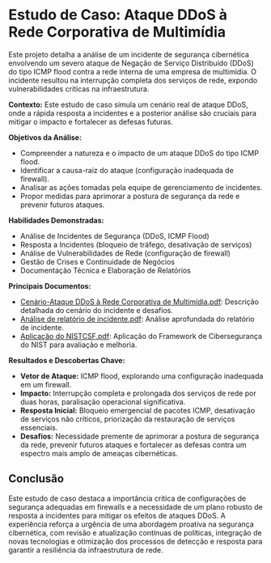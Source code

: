 # Estudo de Caso: Ataque DDoS à Rede Corporativa de Multimídia

Este projeto detalha a análise de um incidente de segurança cibernética envolvendo um severo ataque de Negação de Serviço Distribuído (DDoS) do tipo ICMP flood contra a rede interna de uma empresa de multimídia. O incidente resultou na interrupção completa dos serviços de rede, expondo vulnerabilidades críticas na infraestrutura.

**Contexto:** Este estudo de caso simula um cenário real de ataque DDoS, onde a rápida resposta a incidentes e a posterior análise são cruciais para mitigar o impacto e fortalecer as defesas futuras.

**Objetivos da Análise:**
*   Compreender a natureza e o impacto de um ataque DDoS do tipo ICMP flood.
*   Identificar a causa-raiz do ataque (configuração inadequada de firewall).
*   Analisar as ações tomadas pela equipe de gerenciamento de incidentes.
*   Propor medidas para aprimorar a postura de segurança da rede e prevenir futuros ataques.

**Habilidades Demonstradas:**
*   Análise de Incidentes de Segurança (DDoS, ICMP Flood)
*   Resposta a Incidentes (bloqueio de tráfego, desativação de serviços)
*   Análise de Vulnerabilidades de Rede (configuração de firewall)
*   Gestão de Crises e Continuidade de Negócios
*   Documentação Técnica e Elaboração de Relatórios

**Principais Documentos:**
*   [Cenário-Ataque DDoS à Rede Corporativa de Multimídia.pdf](https://github.com/samuel-jahnke/meu-portfolio-ciberseguranca/blob/main/ataque-ddos-rede-corporativa/docs/Cen%C3%A1rio%20-%20Ataque%20DDoS%20%C3%A0%20Rede%20Corporativa%20de%20Multim%C3%ADdia%20.pdf): Descrição detalhada do cenário do incidente e desafios.
*   [Análise de relatório de incidente.pdf](https://github.com/samuel-jahnke/meu-portfolio-ciberseguranca/blob/main/ataque-ddos-rede-corporativa/docs/An%C3%A1lise%20de%20relat%C3%B3rio%20de%20incidente.pdf): Análise aprofundada do relatório de incidente.
*   [Aplicação do NISTCSF.pdf](https://github.com/samuel-jahnke/meu-portfolio-ciberseguranca/blob/main/ataque-ddos-rede-corporativa/docs/Aplica%C3%A7%C3%A3o%20do%20NIST%20CSF.pdf): Aplicação do Framework de Cibersegurança do NIST para avaliação e melhoria.

**Resultados e Descobertas Chave:**
*   **Vetor de Ataque:** ICMP flood, explorando uma configuração inadequada em um firewall.
*   **Impacto:** Interrupção completa e prolongada dos serviços de rede por duas horas, paralisação operacional significativa.
*   **Resposta Inicial:** Bloqueio emergencial de pacotes ICMP, desativação de serviços não críticos, priorização da restauração de serviços essenciais.
*   **Desafios:** Necessidade premente de aprimorar a postura de segurança da rede, prevenir futuros ataques e fortalecer as defesas contra um espectro mais amplo de ameaças cibernéticas.

## Conclusão

Este estudo de caso destaca a importância crítica de configurações de segurança adequadas em firewalls e a necessidade de um plano robusto de resposta a incidentes para mitigar os efeitos de ataques DDoS. A experiência reforça a urgência de uma abordagem proativa na segurança cibernética, com revisão e atualização contínuas de políticas, integração de novas tecnologias e otimização dos processos de detecção e resposta para garantir a resiliência da infraestrutura de rede.

